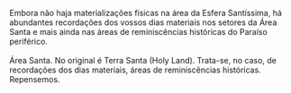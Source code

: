 ﻿Embora não haja materializações físicas na área da Esfera Santíssima, há abundantes recordações dos vossos dias materiais nos setores da Área Santa e mais ainda nas áreas de reminiscências históricas do Paraíso periférico.<BR><BR>Área Santa. No original é Terra Santa (Holy Land). Trata-se, no caso, de recordações dos dias materiais, áreas de reminiscências históricas.  Repensemos.